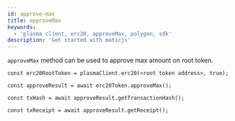 ```yaml
---
id: approve-max
title: approveMax
keywords:
  - 'plasma client, erc20, approveMax, polygon, sdk'
description: 'Get started with maticjs'
---
```


`approveMax` method can be used to approve max amount on root token.

```
const erc20RootToken = plasmaClient.erc20(<root token address>, true);

const approveResult = await erc20Token.approveMax();

const txHash = await approveResult.getTransactionHash();

const txReceipt = await approveResult.getReceipt();

```
